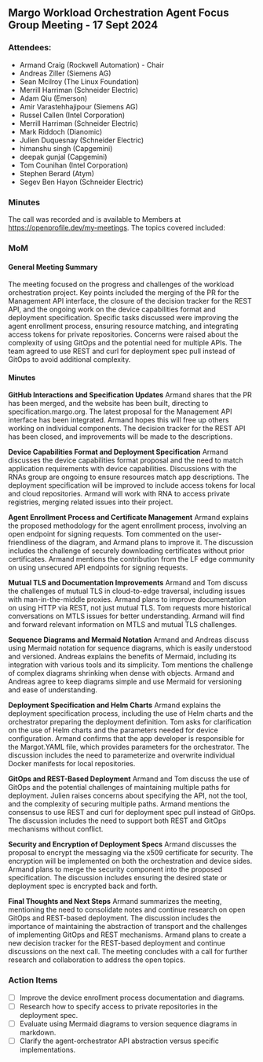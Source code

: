 ## Margo Workload Orchestration Agent Focus Group Meeting - 17 Sept 2024

### Attendees:
* Armand Craig (Rockwell Automation) - Chair
* Andreas Ziller (Siemens AG)
* Sean Mcilroy (The Linux Foundation)
* Merrill Harriman (Schneider Electric)
* Adam Qiu (Emerson)
* Amir Varastehhajipour (Siemens AG)
* Russel Callen (Intel Corporation)
* Merrill Harriman (Schneider Electric)
* Mark Riddoch (Dianomic)
* Julien Duquesnay (Schneider Electric)
* himanshu singh (Capgemini)
* deepak gunjal (Capgemini)
* Tom Counihan (Intel Corporation)
* Stephen Berard (Atym)
* Segev Ben Hayon (Schneider Electric)

### Minutes
The call was recorded and is available to Members at https://openprofile.dev/my-meetings. The topics covered included: 


### MoM
#### General Meeting Summary 
The meeting focused on the progress and challenges of the workload orchestration project. Key points included 
the merging of the PR for the Management API interface, the closure of the decision tracker for the REST API, 
and the ongoing work on the device capabilities format and deployment specification. Specific tasks discussed 
were improving the agent enrollment process, ensuring resource matching, and integrating access tokens for private repositories. 
Concerns were raised about the complexity of using GitOps and the potential need for multiple APIs. 
The team agreed to use REST and curl for deployment spec pull instead of GitOps to avoid additional complexity.

#### Minutes
**GitHub Interactions and Specification Updates**
Armand shares that the PR has been merged, and the website has been built, directing to specification.margo.org.
The latest proposal for the Management API interface has been integrated.
Armand hopes this will free up others working on individual components.
The decision tracker for the REST API has been closed, and improvements will be made to the descriptions.

**Device Capabilities Format and Deployment Specification**
Armand discusses the device capabilities format proposal and the need to match application requirements with device capabilities.
Discussions with the RNAs group are ongoing to ensure resources match app descriptions.
The deployment specification will be improved to include access tokens for local and cloud repositories.
Armand will work with RNA to access private registries, merging related issues into their project.

**Agent Enrollment Process and Certificate Management**
Armand explains the proposed methodology for the agent enrollment process, involving an open endpoint for signing requests.
Tom commented on the user-friendliness of the diagram, and Armand plans to improve it.
The discussion includes the challenge of securely downloading certificates without prior certificates.
Armand mentions the contribution from the LF edge community on using unsecured API endpoints for signing requests.

**Mutual TLS and Documentation Improvements**
Armand and Tom discuss the challenges of mutual TLS in cloud-to-edge traversal, including issues with man-in-the-middle proxies.
Armand plans to improve documentation on using HTTP via REST, not just mutual TLS.
Tom requests more historical conversations on MTLS issues for better understanding.
Armand will find and forward relevant information on MTLS and mutual TLS challenges.

**Sequence Diagrams and Mermaid Notation**
Armand and Andreas discuss using Mermaid notation for sequence diagrams, which is easily understood and versioned.
Andreas explains the benefits of Mermaid, including its integration with various tools and its simplicity.
Tom mentions the challenge of complex diagrams shrinking when dense with objects.
Armand and Andreas agree to keep diagrams simple and use Mermaid for versioning and ease of understanding.

**Deployment Specification and Helm Charts**
Armand explains the deployment specification process, including the use of Helm charts and the orchestrator preparing the deployment definition.
Tom asks for clarification on the use of Helm charts and the parameters needed for device configuration.
Armand confirms that the app developer is responsible for the Margot.YAML file, which provides parameters for the orchestrator.
The discussion includes the need to parameterize and overwrite individual Docker manifests for local repositories.

**GitOps and REST-Based Deployment**
Armand and Tom discuss the use of GitOps and the potential challenges of maintaining multiple paths for deployment.
Julien raises concerns about specifying the API, not the tool, and the complexity of securing multiple paths.
Armand mentions the consensus to use REST and curl for deployment spec pull instead of GitOps.
The discussion includes the need to support both REST and GitOps mechanisms without conflict.

**Security and Encryption of Deployment Specs**
Armand discusses the proposal to encrypt the messaging via the x509 certificate for security.
The encryption will be implemented on both the orchestration and device sides.
Armand plans to merge the security component into the proposed specification.
The discussion includes ensuring the desired state or deployment spec is encrypted back and forth.

**Final Thoughts and Next Steps**
Armand summarizes the meeting, mentioning the need to consolidate notes and continue research on open GitOps and REST-based deployment.
The discussion includes the importance of maintaining the abstraction of transport and the challenges of implementing GitOps and REST mechanisms.
Armand plans to create a new decision tracker for the REST-based deployment and continue discussions on the next call.
The meeting concludes with a call for further research and collaboration to address the open topics.

### Action Items
- [ ] Improve the device enrollment process documentation and diagrams.
- [ ] Research how to specify access to private repositories in the deployment spec.
- [ ] Evaluate using Mermaid diagrams to version sequence diagrams in markdown.
- [ ] Clarify the agent-orchestrator API abstraction versus specific implementations.
